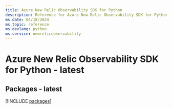 ```yaml
---
title: Azure New Relic Observability SDK for Python
description: Reference for Azure New Relic Observability SDK for Python
ms.date: 04/18/2024
ms.topic: reference
ms.devlang: python
ms.service: newrelicobservability
---
```

# Azure New Relic Observability SDK for Python - latest
## Packages - latest
[!INCLUDE [packages](new-relic-observability-index.md)]